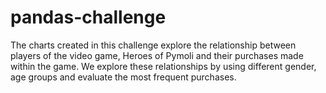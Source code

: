 # pandas-challenge

<p> The charts created in this challenge explore the relationship between players of the video game, Heroes of Pymoli and their purchases made within the game.
 We explore these relationships by using different gender, age groups and evaluate the most frequent purchases. </p>

